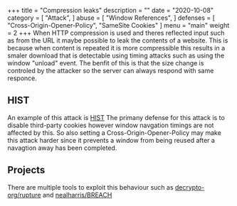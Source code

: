 +++
title = "Compression leaks"
description = ""
date = "2020-10-08"
category = [
    "Attack",
]
abuse = [
    "Window References",
]
defenses = [
    "Cross-Origin-Opener-Policy",
    "SameSite Cookies"
]
menu = "main"
weight = 2
+++
When HTTP compression is used and theres reflected input such as from the URL it maybe possible to leak the contents of a website.
This is because when content is repeated it is more compressible this results in a smaler download that is detectable using timing attacks such as using the window "unload" event.
The benfit of this is that the size change is controled by the attacker so the server can always respond with same responce.

## HIST
An example of this attack is [HIST](https://www.blackhat.com/docs/us-16/materials/us-16-VanGoethem-HEIST-HTTP-Encrypted-Information-Can-Be-Stolen-Through-TCP-Windows.pdf)
The primany defense for this attack is to disable third-party cookies however window navgation timings are not affected by this.
So also setting a Cross-Origin-Opener-Policy may make this attack harder since it prevents a window from being reused after a navagtion away has been completed.

## Projects
There are multiple tools to exploit this behaviour such as [decrypto-org/rupture](https://github.com/decrypto-org/rupture) and
[nealharris/BREACH](https://github.com/nealharris/BREACH)
